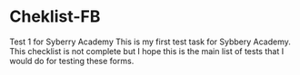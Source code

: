 # Cheklist-FB
Test 1 for Syberry Academy
This is my first test task for Sybbery Academy. This checklist is not complete 
but I hope this is the main list of tests that I would do for testing these forms.

